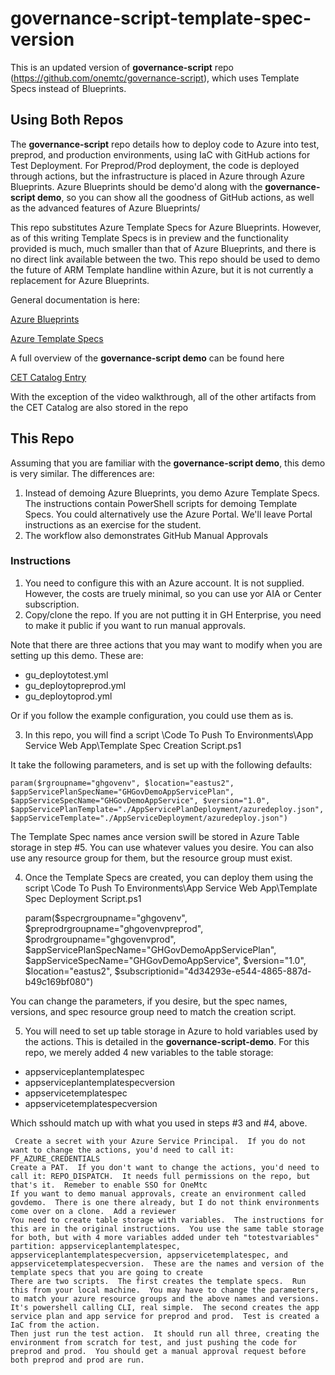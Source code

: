 # governance-script-template-spec-version

This is an updated version of **governance-script** repo (https://github.com/onemtc/governance-script), which uses Template Specs instead of Blueprints. 

## Using Both Repos

The **governance-script** repo details how to deploy code to Azure into test, preprod, and production environments, using IaC with GitHub actions for Test Deployment.  For Preprod/Prod deployment, the code is deployed through actions, but the infrastructure is placed in Azure through Azure Blueprints.  Azure Blueprints should be demo'd along with the **governance-script demo**, so you can show all the goodness of GitHub actions, as well as the advanced features of Azure Blueprints/

This repo substitutes Azure Template Specs for Azure Blueprints.  However, as of this writing Template Specs is in preview and the functionality provided is much, much smaller than that of Azure Blueprints, and there is no direct link available between the two.  This repo should be used to demo the future of ARM Template handline within Azure, but it is not currently a replacement for Azure Blueprints.

General documentation is here:

[Azure Blueprints](https://docs.microsoft.com/en-us/azure/governance/blueprints/overview)

[Azure Template Specs](https://docs.microsoft.com/en-us/azure/azure-resource-manager/templates/template-specs?tabs=azure-powershell)

A full overview of the **governance-script demo** can be found here 

[CET Catalog Entry](https://microsoft.sharepoint.com/teams/cecontent/SitePages/Azure%20Environment%20Governance%20with%20GitHub%20and%20Azure%20Blueprints.aspx)

With the exception of the video walkthrough, all of the other artifacts from the CET Catalog are also stored in the repo

## This Repo

Assuming that you are familiar with the **governance-script demo**, this demo is very similar.  The differences are:

1. Instead of demoing Azure Blueprints, you demo Azure Template Specs.  The instructions contain PowerShell scripts for demoing Template Specs.  You could alternatively use the Azure Portal.  We'll leave Portal instructions as an exercise for the student.
2. The workflow also demonstrates GitHub Manual Approvals

### Instructions

1. You need to configure this with an Azure account.  It is not supplied.  However, the costs are truely minimal, so you can use yor AIA or Center subscription.
2. Copy/clone the repo.  If you are not putting it in GH Enterprise, you need to make it public if you want to run manual approvals. 

Note that there are three actions that you may want to modify when you are setting up this demo.  These are:

* gu_deploytotest.yml
* gu_deploytopreprod.yml
* gu_deploytoprod.yml

Or if you follow the example configuration, you could use them as is.

3. In this repo, you will find a script \Code To Push To Environments\App Service Web App\Template Spec Creation Script.ps1

It take the following parameters, and is set up with the following defaults:

    param($rgroupname="ghgovenv", $location="eastus2", $appServicePlanSpecName="GHGovDemoAppServicePlan", $appServiceSpecName="GHGovDemoAppService", $version="1.0", $appServicePlanTemplate="./AppServicePlanDeployment/azuredeploy.json", $appServiceTemplate="./AppServiceDeployment/azuredeploy.json")

The Template Spec names ance version swill be stored in Azure Table storage in step #5.  You can use whatever values you desire.  You can also use any resource group for them, but the resource group must exist.

4. Once the Template Specs are created, you can deploy them using the script \Code To Push To Environments\App Service Web App\Template Spec Deployment Script.ps1

    param($specrgroupname="ghgovenv", $preprodrgroupname="ghgovenvpreprod", $prodrgroupname="ghgovenvprod", $appServicePlanSpecName="GHGovDemoAppServicePlan", $appServiceSpecName="GHGovDemoAppService", $version="1.0", $location="eastus2", $subscriptionid="4d34293e-e544-4865-887d-b49c169bf080")
    
You can change the parameters, if you desire, but the spec names, versions, and spec resource group need to match the creation script.

5. You will need to set up table storage in Azure to hold variables used by the actions.  This is detailed in the **governance-script-demo**.  For this repo, we merely added 4 new variables to the table storage:

* appserviceplantemplatespec
* appserviceplantemplatespecversion
* appservicetemplatespec
* appservicetemplatespecversion

Which sshould match up with what you used in steps #3 and #4, above.



	 Create a secret with your Azure Service Principal.  If you do not want to change the actions, you'd need to call it: PF_AZURE_CREDENTIALS
	Create a PAT.  If you don't want to change the actions, you'd need to call it: REPO_DISPATCH.  It needs full permissions on the repo, but that's it.  Remeber to enable SSO for OneMtc
	If you want to demo manual approvals, create an environment called govdemo.  There is one there already, but I do not think environments come over on a clone.  Add a reviewer
	You need to create table storage with variables.  The instructions for this are in the original instructions.  You use the same table storage for both, but with 4 more variables added under teh "totestvariables" partition: appserviceplantemplatespec, appserviceplantemplatespecversion, appservicetemplatespec, and appservicetemplatespecversion.  These are the names and version of the template specs that you are going to create
	There are two scripts.  The first creates the template specs.  Run this from your local machine.  You may have to change the parameters, to match your azure resource groups and the above names and versions.  It's powershell calling CLI, real simple.  The second creates the app service plan and app service for preprod and prod.  Test is created a IaC from the action.
	Then just run the test action.  It should run all three, creating the environment from scratch for test, and just pushing the code for preprod and prod.  You should get a manual approval request before both preprod and prod are run.


